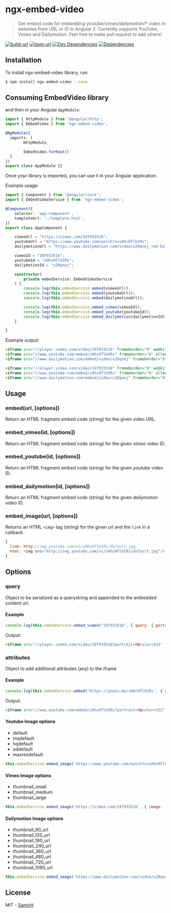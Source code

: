 # ngx-embed-video

> Get embed code for embedding youtube/vimeo/dailymotion/* video in websites from URL or ID in Angular 2.
> Currently supports YouTube, Vimeo and Dailymotion. Feel free to make pull request to add others!

[![build-url][build-url-svg]][build-url]
[![npm-url][npm-url-svg]][npm-url]
[![Dev Dependencies][dev-dependencies]][dev-dependencies-url]
[![Dependencies][dependencies]][dependencies-url]

## Installation

To install ngx-embed-video library, run:

```bash
$ npm install ngx-embed-video --save
```

## Consuming EmbedVideo library

and then in your Angular `AppModule`:

```typescript
import { HttpModule } from '@angular/http';
import { EmbedVideo } from 'ngx-embed-video';

@NgModule({
  imports: [
		HttpModule,

		EmbedVideo.forRoot()
  ]
})
export class AppModule {}
```

Once your library is imported, you can use it in your Angular application.

Example usage:

```typescript
import { Component } from '@angular/core';
import { EmbedVideoService } from 'ngx-embed-video';

@Component({
	selector: 'app-component',
	templateUrl: './template.html',
})
export class AppComponent {

	vimeoUrl = "https://vimeo.com/197933516";
	youtubeUrl = "https://www.youtube.com/watch?v=iHhcHTlGtRs";
	dailymotionUrl = "https://www.dailymotion.com/video/x20qnej_red-bull-presents-wild-ride-bmx-mtb-dirt_sport";

	vimeoId = "197933516";
	youtubeId = "iHhcHTlGtRs";
	dailymotionId = "x20qnej";

	constructor(
		private embedService: EmbedVideoService
	) {
		console.log(this.embedService.embed(vimeoUrl));
		console.log(this.embedService.embed(youtubeUrl));
		console.log(this.embedService.embed(dailymotionUrl));

		console.log(this.embedService.embed_vimeo(vimeoId));
		console.log(this.embedService.embed_youtube(youtubeId));
		console.log(this.embedService.embed_dailymotion(dailymotionId));
	}

}
```

Example output:

```html
<iframe src="//player.vimeo.com/video/197933516" frameborder="0" webkitallowfullscreen mozallowfullscreen allowfullscreen></iframe>
<iframe src="//www.youtube.com/embed/iHhcHTlGtRs" frameborder="0" allowfullscreen></iframe>
<iframe src="//www.dailymotion.com/embed/video/x20qnej" frameborder="0" allowfullscreen></iframe>

<iframe src="//player.vimeo.com/video/197933516" frameborder="0" webkitallowfullscreen mozallowfullscreen allowfullscreen></iframe>
<iframe src="//www.youtube.com/embed/iHhcHTlGtRs" frameborder="0" allowfullscreen></iframe>
<iframe src="//www.dailymotion.com/embed/video/x20qnej" frameborder="0" allowfullscreen></iframe>
```

## Usage

### embed(url, [options])

Return an HTML fragment embed code (string) for the given video URL.

### embed_vimeo(id, [options])

Return an HTML fragment embed code (string) for the given _vimeo_ video ID.

### embed_youtube(id, [options])

Return an HTML fragment embed code (string) for the given _youtube_ video ID.

### embed_dailymotion(id, [options])

Return an HTML fragment embed code (string) for the given _dailymotion_ video ID.

### embed_image(url, [options])

Returns an HTML `<img>` tag (string) for the given url and the `link` in a callback.

```js
{
  link: http://img.youtube.com/vi/iHhcHTlGtRs/default.jpg,
  html: <img src="http://img.youtube.com/vi/iHhcHTlGtRs/default.jpg"/>
}
```

## Options

### query

Object to be serialized as a querystring and appended to the embedded content url.


#### Example

```js
console.log(this.embedService.embed_vimeo("197933516", { query: { portrait: 0, color: '333' } }))
```

Output:

```html
<iframe src="//player.vimeo.com/video/197933516?portrait=0&color=333" frameborder="0" webkitallowfullscreen mozallowfullscreen allowfullscreen></iframe>
```
### attributes

Object to add additional attributes (any) to the iframe

#### Example

```js
console.log(this.embedService.embed('https://youtu.be/iHhcHTlGtRs', { query: { portrait: 0, color: '333' }, attr: { width: 400, height: 200 } }))
```

Output:
```html
<iframe src="//www.youtube.com/embed/iHhcHTlGtRs?portrait=0&color=333" frameborder="0" allowfullscreen width="400" height="200"></iframe>
```

#### Youtube Image options

* default
* mqdefault
* hqdefault
* sddefault
* maxresdefault

```js
this.embedService.embed_image('https://www.youtube.com/watch?v=iHhcHTlGtRs', { image: 'mqdefault' })
```

#### Vimeo Image options

* thumbnail_small
* thumbnail_medium
* thumbnail_large

```js
this.embedService.embed_image('https://vimeo.com/197933516', { image: 'thumbnail_medium' })
```

#### Dailymotion Image options

* thumbnail_60_url
* thumbnail_120_url
* thumbnail_180_url
* thumbnail_240_url
* thumbnail_360_url
* thumbnail_480_url
* thumbnail_720_url
* thumbnail_1080_url

```js
this.embedService.embed_image('https://www.dailymotion.com/video/x20qnej_red-bull-presents-wild-ride-bmx-mtb-dirt_sport', { image: 'thumbnail_720_url' })
```


## License

MIT - [SamirH](mailto:samir.sgd@gmail.com)


[build-url]: https://travis-ci.org/SamirHodzic/ngx-embed-video
[build-url-svg]: https://travis-ci.org/SamirHodzic/ngx-embed-video.svg?branch=master
[dependencies]: https://david-dm.org/samirhodzic/ngx-embed-video.svg
[dependencies-url]: https://david-dm.org/samirhodzic/ngx-embed-video
[dev-dependencies]: https://david-dm.org/samirhodzic/ngx-embed-video/dev-status.svg
[dev-dependencies-url]: https://david-dm.org/samirhodzic/ngx-embed-video?type=dev
[npm-url-svg]: https://badge.fury.io/js/ngx-embed-video.svg
[npm-url]: https://www.npmjs.com/package/ngx-embed-video
